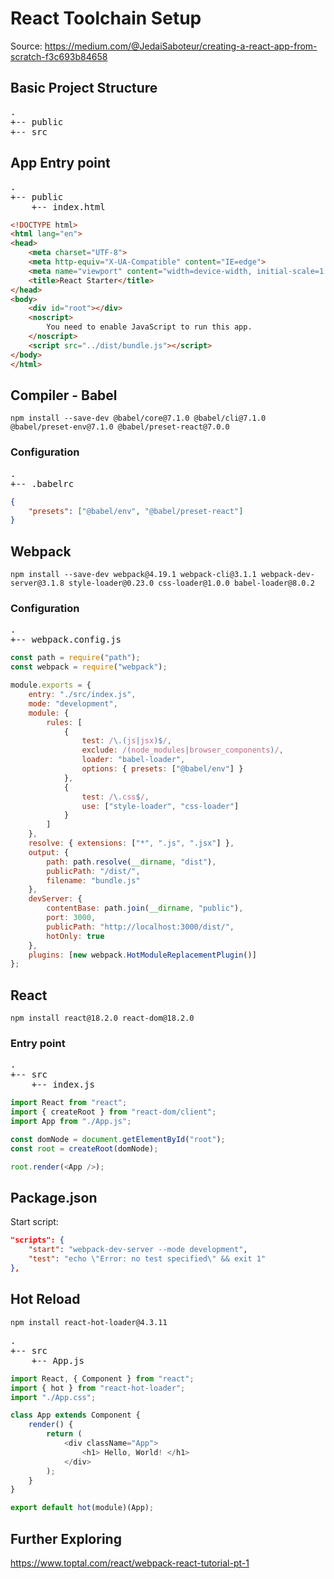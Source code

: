 # React Toolchain Setup

Source: https://medium.com/@JedaiSaboteur/creating-a-react-app-from-scratch-f3c693b84658

## Basic Project Structure

<pre>
.
+-- public
+-- src
</pre>

## App Entry point

<pre>
.
+-- public
    +-- index.html
</pre>

```html
<!DOCTYPE html>
<html lang="en">
<head>
    <meta charset="UTF-8">
    <meta http-equiv="X-UA-Compatible" content="IE=edge">
    <meta name="viewport" content="width=device-width, initial-scale=1.0, shrink-to-fit=no">
    <title>React Starter</title>
</head>
<body>
    <div id="root"></div>
    <noscript>
        You need to enable JavaScript to run this app.
    </noscript>
    <script src="../dist/bundle.js"></script>
</body>
</html>

```

## Compiler - Babel

```shell
npm install --save-dev @babel/core@7.1.0 @babel/cli@7.1.0 @babel/preset-env@7.1.0 @babel/preset-react@7.0.0
```

### Configuration

<pre>
.
+-- .babelrc
</pre>

```json
{
    "presets": ["@babel/env", "@babel/preset-react"]
}
```

## Webpack

```shell
npm install --save-dev webpack@4.19.1 webpack-cli@3.1.1 webpack-dev-server@3.1.8 style-loader@0.23.0 css-loader@1.0.0 babel-loader@8.0.2
```

### Configuration

<pre>
.
+-- webpack.config.js
</pre>

```js
const path = require("path");
const webpack = require("webpack");

module.exports = {
    entry: "./src/index.js",
    mode: "development",
    module: {
        rules: [
            {
                test: /\.(js|jsx)$/,
                exclude: /(node_modules|browser_components)/,
                loader: "babel-loader",
                options: { presets: ["@babel/env"] }
            },
            {
                test: /\.css$/,
                use: ["style-loader", "css-loader"]
            }
        ]
    },
    resolve: { extensions: ["*", ".js", ".jsx"] },
    output: {
        path: path.resolve(__dirname, "dist"),
        publicPath: "/dist/",
        filename: "bundle.js"
    },
    devServer: {
        contentBase: path.join(__dirname, "public"),
        port: 3000,
        publicPath: "http://localhost:3000/dist/",
        hotOnly: true
    },
    plugins: [new webpack.HotModuleReplacementPlugin()]
};
```

## React

```shell
npm install react@18.2.0 react-dom@18.2.0
```

### Entry point

<pre>
.
+-- src
    +-- index.js
</pre>

```js
import React from "react";
import { createRoot } from "react-dom/client";
import App from "./App.js";

const domNode = document.getElementById("root");
const root = createRoot(domNode);

root.render(<App />);
```

## Package.json

Start script:

```json
"scripts": {
    "start": "webpack-dev-server --mode development",
    "test": "echo \"Error: no test specified\" && exit 1"
},
```

## Hot Reload

```shell
npm install react-hot-loader@4.3.11
```

<pre>
.
+-- src
    +-- App.js
</pre>

```js
import React, { Component } from "react";
import { hot } from "react-hot-loader";
import "./App.css";

class App extends Component {
    render() {
        return (
            <div className="App">
                <h1> Hello, World! </h1>
            </div>
        );
    }
}

export default hot(module)(App);
```

## Further Exploring

https://www.toptal.com/react/webpack-react-tutorial-pt-1
